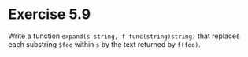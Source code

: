 # Exercise 5.9

Write a function `expand(s string, f func(string)string)` that replaces each
substring `$foo` within `s` by the text returned by `f(foo)`.
